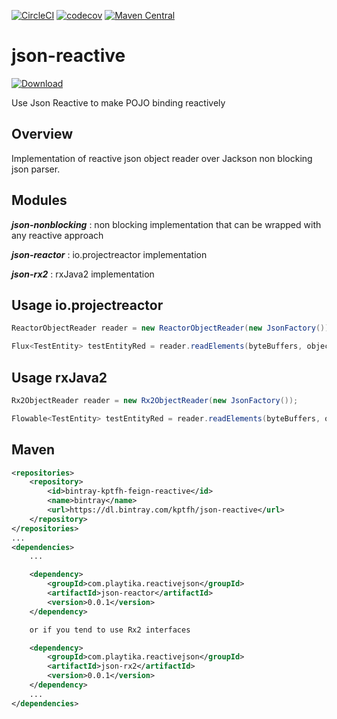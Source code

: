 [![CircleCI](https://circleci.com/gh/Playtika/json-reactive/tree/develop.svg?style=shield&circle-token=dc125176af2f7746808d5335de63f214f6dab7ae)](https://circleci.com/gh/Playtika/json-reactive/tree/develop)
[![codecov](https://codecov.io/gh/Playtika/json-reactive/branch/develop/graph/badge.svg)](https://codecov.io/gh/Playtika/json-reactive)
[![Maven Central](https://maven-badges.herokuapp.com/maven-central/com.playtika.reactivejson/json-reactive/badge.svg)](https://maven-badges.herokuapp.com/maven-central/com.playtika.reactivejson/json-reactive)

# json-reactive

[ ![Download](https://api.bintray.com/packages/kptfh/json-reactive/json/images/download.svg) ](https://bintray.com/kptfh/json-reactive/json/_latestVersion)

Use Json Reactive to make POJO binding reactively 

## Overview

Implementation of reactive json object reader over Jackson non blocking json parser.

## Modules
  
  **_json-nonblocking_** : non blocking implementation that can be wrapped with any reactive approach
  
  **_json-reactor_** : io.projectreactor implementation 
  
  **_json-rx2_** : rxJava2 implementation
  
## Usage io.projectreactor 

```java
ReactorObjectReader reader = new ReactorObjectReader(new JsonFactory());

Flux<TestEntity> testEntityRed = reader.readElements(byteBuffers, objectMapper.readerFor(TestEntity.class));
```

## Usage rxJava2 

```java
Rx2ObjectReader reader = new Rx2ObjectReader(new JsonFactory());

Flowable<TestEntity> testEntityRed = reader.readElements(byteBuffers, objectMapper.readerFor(TestEntity.class));
```

## Maven

```xml
<repositories>
    <repository>
        <id>bintray-kptfh-feign-reactive</id>
        <name>bintray</name>
        <url>https://dl.bintray.com/kptfh/json-reactive</url>
    </repository>
</repositories>
...
<dependencies>
    ...

    <dependency>
        <groupId>com.playtika.reactivejson</groupId>
        <artifactId>json-reactor</artifactId>
        <version>0.0.1</version>
    </dependency>

    or if you tend to use Rx2 interfaces

    <dependency>
        <groupId>com.playtika.reactivejson</groupId>
        <artifactId>json-rx2</artifactId>
        <version>0.0.1</version>
    </dependency>
    ...
</dependencies>
```